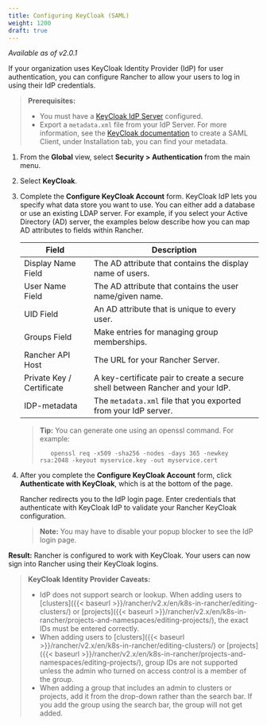 ```yaml
---
title: Configuring KeyCloak (SAML)
weight: 1200
draft: true
---
```

_Available as of v2.0.1_

If your organization uses KeyCloak Identity Provider (IdP) for user authentication, you can configure Rancher to allow your users to log in using their IdP credentials.

>**Prerequisites:**
>
>- You must have a [KeyCloak IdP Server](https://www.keycloak.org/docs/3.2/server_installation/index.html) configured.
>- Export a `metadata.xml` file from your IdP Server. For more information, see the [KeyCloak documentation](https://www.keycloak.org/docs/3.2/server_admin/topics/clients/client-saml.html) to create a SAML Client, under Installation tab, you can find your metadata.

1.	From the **Global** view, select **Security > Authentication** from the main menu.

1.	Select **KeyCloak**.

1.	Complete the **Configure KeyCloak Account** form. KeyCloak IdP lets you specify what data store you want to use. You can either add a database or use an existing LDAP server. For example, if you select your Active Directory (AD) server, the examples below describe how you can map AD attributes to fields within Rancher.


    | Field                     | Description                                                                   |
    | ------------------------- | ----------------------------------------------------------------------------- |
    | Display Name Field        | The AD attribute that contains the display name of users.                     |
    | User Name Field           | The AD attribute that contains the user name/given name.                      |
    | UID Field                 | An AD attribute that is unique to every user.                                 |
    | Groups Field              | Make entries for managing group memberships.                                  |
    | Rancher API Host          | The URL for your Rancher Server.                                              |
    | Private Key / Certificate | A key-certificate pair to create a secure shell between Rancher and your IdP. |
    | IDP-metadata              | The `metadata.xml` file that you exported from your IdP server.               |
    
    >**Tip:** You can generate one using an openssl command. For example:
    >    
    >        openssl req -x509 -sha256 -nodes -days 365 -newkey rsa:2048 -keyout myservice.key -out myservice.cert

 
1. After you complete the **Configure KeyCloak Account** form, click **Authenticate with KeyCloak**, which is at the bottom of the page. 

    Rancher redirects you to the IdP login page. Enter credentials that authenticate with KeyCloak IdP to validate your Rancher KeyCloak configuration.

    >**Note:** You may have to disable your popup blocker to see the IdP login page.

**Result:** Rancher is configured to work with KeyCloak. Your users can now sign into Rancher using their KeyCloak logins.

>**KeyCloak Identity Provider Caveats:** 
>
>- IdP does not support search or lookup. When adding users to [clusters]({{< baseurl >}}/rancher/v2.x/en/k8s-in-rancher/editing-clusters/) or [projects]({{< baseurl >}}/rancher/v2.x/en/k8s-in-rancher/projects-and-namespaces/editing-projects/), the exact IDs must be entered correctly.
>- When adding users to [clusters]({{< baseurl >}}/rancher/v2.x/en/k8s-in-rancher/editing-clusters/) or [projects]({{< baseurl >}}/rancher/v2.x/en/k8s-in-rancher/projects-and-namespaces/editing-projects/), group IDs are not supported unless the admin who turned on access control is a member of the group.
>- When adding a group that includes an admin to clusters or projects, add it from the drop-down rather than the search bar. If you add the group using the search bar, the group will not get added.
